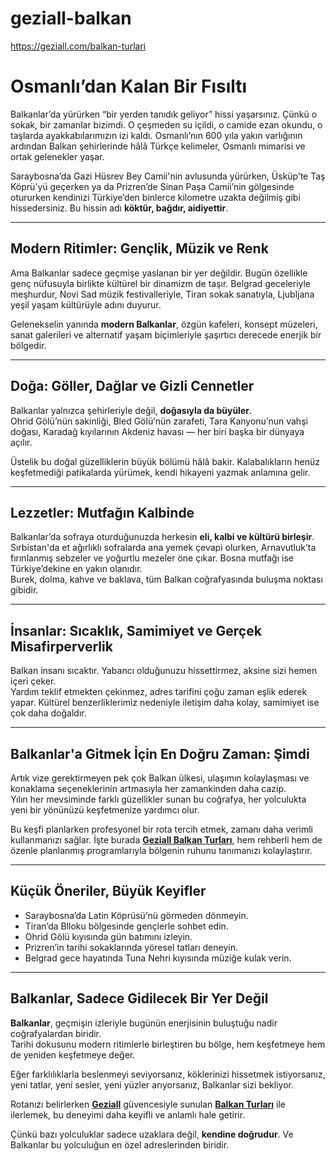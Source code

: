 # geziall-balkan
https://geziall.com/balkan-turlari


# Osmanlı’dan Kalan Bir Fısıltı

Balkanlar’da yürürken “bir yerden tanıdık geliyor” hissi yaşarsınız. Çünkü o sokak, bir zamanlar bizimdi. O çeşmeden su içildi, o camide ezan okundu, o taşlarda ayakkabılarımızın izi kaldı. Osmanlı’nın 600 yıla yakın varlığının ardından Balkan şehirlerinde hâlâ Türkçe kelimeler, Osmanlı mimarisi ve ortak gelenekler yaşar.

Saraybosna’da Gazi Hüsrev Bey Camii'nin avlusunda yürürken, Üsküp’te Taş Köprü’yü geçerken ya da Prizren’de Sinan Paşa Camii’nin gölgesinde otururken kendinizi Türkiye’den binlerce kilometre uzakta değilmiş gibi hissedersiniz. Bu hissin adı **köktür, bağdır, aidiyettir**.

---

## Modern Ritimler: Gençlik, Müzik ve Renk

Ama Balkanlar sadece geçmişe yaslanan bir yer değildir. Bugün özellikle genç nüfusuyla birlikte kültürel bir dinamizm de taşır. Belgrad geceleriyle meşhurdur, Novi Sad müzik festivalleriyle, Tiran sokak sanatıyla, Ljubljana yeşil yaşam kültürüyle adını duyurur.

Gelenekselin yanında **modern Balkanlar**, özgün kafeleri, konsept müzeleri, sanat galerileri ve alternatif yaşam biçimleriyle şaşırtıcı derecede enerjik bir bölgedir.

---

## Doğa: Göller, Dağlar ve Gizli Cennetler

Balkanlar yalnızca şehirleriyle değil, **doğasıyla da büyüler**.  
Ohrid Gölü’nün sakinliği, Bled Gölü’nün zarafeti, Tara Kanyonu’nun vahşi doğası, Karadağ kıyılarının Akdeniz havası — her biri başka bir dünyaya açılır.

Üstelik bu doğal güzelliklerin büyük bölümü hâlâ bakir. Kalabalıkların henüz keşfetmediği patikalarda yürümek, kendi hikayeni yazmak anlamına gelir.

---

## Lezzetler: Mutfağın Kalbinde

Balkanlar’da sofraya oturduğunuzda herkesin **eli, kalbi ve kültürü birleşir**.  
Sırbistan'da et ağırlıklı sofralarda ana yemek çevapi olurken, Arnavutluk’ta fırınlanmış sebzeler ve yoğurtlu mezeler öne çıkar. Bosna mutfağı ise Türkiye’dekine en yakın olanıdır.  
Burek, dolma, kahve ve baklava, tüm Balkan coğrafyasında buluşma noktası gibidir.

---

## İnsanlar: Sıcaklık, Samimiyet ve Gerçek Misafirperverlik

Balkan insanı sıcaktır. Yabancı olduğunuzu hissettirmez, aksine sizi hemen içeri çeker.  
Yardım teklif etmekten çekinmez, adres tarifini çoğu zaman eşlik ederek yapar. Kültürel benzerliklerimiz nedeniyle iletişim daha kolay, samimiyet ise çok daha doğaldır.

---

## Balkanlar'a Gitmek İçin En Doğru Zaman: Şimdi

Artık vize gerektirmeyen pek çok Balkan ülkesi, ulaşımın kolaylaşması ve konaklama seçeneklerinin artmasıyla her zamankinden daha cazip.  
Yılın her mevsiminde farklı güzellikler sunan bu coğrafya, her yolculukta yeni bir yönünüzü keşfetmenize yardımcı olur.

Bu keşfi planlarken profesyonel bir rota tercih etmek, zamanı daha verimli kullanmanızı sağlar. İşte burada [**Geziall Balkan Turları**](https://geziall.com/balkan-turlari), hem rehberli hem de özenle planlanmış programlarıyla bölgenin ruhunu tanımanızı kolaylaştırır.

---

## Küçük Öneriler, Büyük Keyifler

- Saraybosna’da Latin Köprüsü’nü görmeden dönmeyin.
- Tiran’da Blloku bölgesinde gençlerle sohbet edin.
- Ohrid Gölü kıyısında gün batımını izleyin.
- Prizren’in tarihi sokaklarında yöresel tatları deneyin.
- Belgrad gece hayatında Tuna Nehri kıyısında müziğe kulak verin.

---

## Balkanlar, Sadece Gidilecek Bir Yer Değil

**Balkanlar**, geçmişin izleriyle bugünün enerjisinin buluştuğu nadir coğrafyalardan biridir.  
Tarihi dokusunu modern ritimlerle birleştiren bu bölge, hem keşfetmeye hem de yeniden keşfetmeye değer.

Eğer farklılıklarla beslenmeyi seviyorsanız, köklerinizi hissetmek istiyorsanız, yeni tatlar, yeni sesler, yeni yüzler arıyorsanız, Balkanlar sizi bekliyor.

Rotanızı belirlerken [**Geziall**](https://geziall.com/) güvencesiyle sunulan [**Balkan Turları**](https://geziall.com/balkan-turlari) ile ilerlemek, bu deneyimi daha keyifli ve anlamlı hale getirir.

Çünkü bazı yolculuklar sadece uzaklara değil, **kendine doğrudur**. Ve Balkanlar bu yolculuğun en özel adreslerinden biridir.
